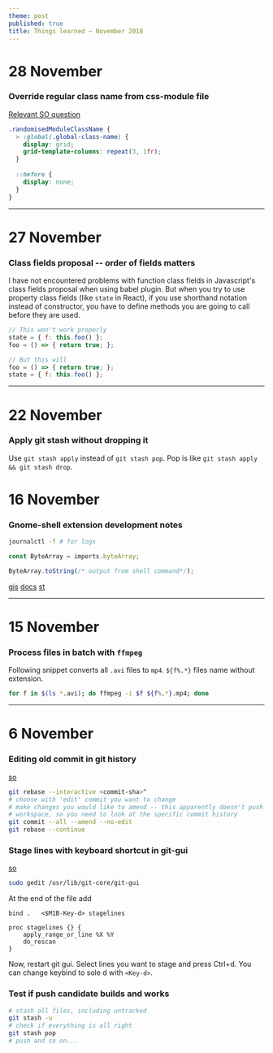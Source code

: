 ```yaml
---
theme: post
published: true
title: Things learned – November 2018
---
```

# 28 November

### Override regular class name from css-module file
[Relevant SO question](https://stackoverflow.com/questions/39805537/how-to-apply-global-styles-with-css-modules-in-a-react-app)
```scss
.randomisedModuleClassName {
  > :global(.global-class-name) {
    display: grid;
    grid-template-columns: repeat(3, 1fr);
  }
  
  ::before {
    display: none;
  }
}
```

---

# 27 November

### Class fields proposal -- order of fields matters
I have not encountered problems with function class fields in Javascript's class fields proposal when using babel plugin. But when you try to use property class fields (like `state` in React), if you use shorthand notation instead of constructor, you have to define methods you are going to call before they are used.

```javascript
// This won't work properly
state = { f: this.foo() };
foo = () => { return true; };

// But this will
foo = () => { return true; };
state = { f: this.foo() };
```
---

# 22 November

### Apply git stash without dropping it

Use `git stash apply` instead of `git stash pop`. Pop is like `git stash apply && git stash drop`.


# 16 November

### Gnome-shell extension development notes
```bash
journalctl -f # for logs
```
```javascript
const ByteArray = imports.byteArray;

ByteArray.toString(/* output from shell command*/);
```

[gjs](https://github.com/GNOME/gjs)
[docs](https://devdocs.baznga.org/)
[st](https://developer.gnome.org/st/stable/)

---

# 15 November 

### Process files in batch with `ffmpeg`
Following snippet converts all `.avi` files to `mp4`. `${f%.*}` files name without extension.
```bash
for f in $(ls *.avi); do ffmpeg -i $f ${f%.*}.mp4; done
```
---

# 6 November 

### Editing old commit in git history
[so](https://stackoverflow.com/a/1186549)
```bash
git rebase --interactive <commit-sha>^
# choose with 'edit' commit you want to change
# make changes you would like to amend -- this apparently doesn't push changes to a current
# workspace, so you need to look at the specific commit history
git commit --all --amend --no-edit
git rebase --continue
```

### Stage lines with keyboard shortcut in git-gui
[so](https://stackoverflow.com/questions/32661397/is-there-a-keyboard-shortcut-for-stage-lines-in-git-gui)
```bash
sudo gedit /usr/lib/git-core/git-gui
```

At the end of the file add
```
bind .   <$M1B-Key-d> stagelines

proc stagelines {} {
    apply_range_or_line %X %Y
    do_rescan
}
```

Now, restart git gui. Select lines you want to stage and press Ctrl+d. You can change keybind to sole d with `<Key-d>`.

### Test if push candidate builds and works
```bash
# stash all files, including untracked
git stash -u
# check if everything is all right
git stash pop
# push and so on...
```
